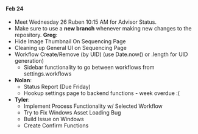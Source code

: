 #### Feb 24

- Meet Wednesday 26 Ruben 10:15 AM for Advisor Status.
- Make sure to use a **new branch** whenever making new changes to the repository. 
**Greg**: 
- Hide Image Thumbnail On Sequencing Page
- Cleaning up General UI on Sequencing Page
- Workflow Create/Remove (by UID) (use Date.now() or .length for UID generation)
	- Sidebar functionality to go between workflows from settings.workflows
- **Nolan**: 
	- Status Report (Due Friday)
	- Hookup settings page to backend functions - week overdue :(
- **Tyler**:
	- Implement Process Functionality w/ Selected Workflow
	- Try to Fix Windows Asset Loading Bug
	- Build Issue on Windows
	- Create Confirm Functions
